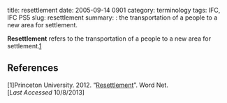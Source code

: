title: resettlement
date: 2005-09-14 0901
category: terminology
tags: IFC, IFC PS5 
slug: resettlement
summary: : the transportation of a people to a new area for settlement.


<!--
icon: file-code-o
summary: 
-->
**Resettlement** refers to the transportation of a people to a new area for settlement.[1](http://wordnetweb.princeton.edu/perl/webwn?s=resettlement "Princeton University. 2012.")

## References

[1]<ref>Princeton University. 2012. “[Resettlement](http://wordnetweb.princeton.edu/perl/webwn?s=resettlement)”. Word Net. 
<br /> [*Last Accessed* 10/8/2013]</ref>

